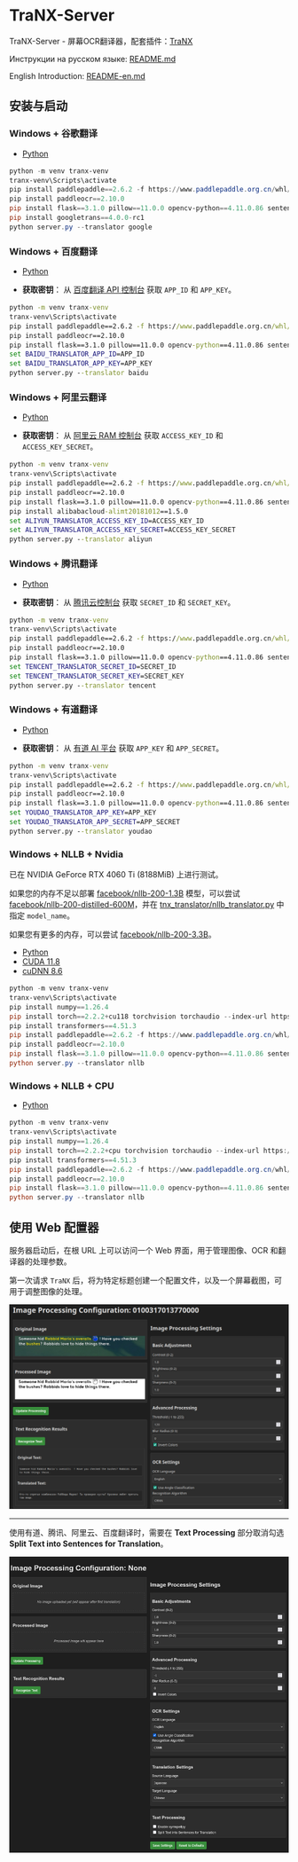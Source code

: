 # TraNX-Server

TraNX-Server - 屏幕OCR翻译器，配套插件：[TraNX](https://github.com/kawaii-flesh/TraNX) 

Инструкции на русском языке: [README.md](README.md)

English Introduction: [README-en.md](README-en.md)

## 安装与启动

### Windows + 谷歌翻译

- [Python](https://www.python.org/ftp/python/3.10.0/python-3.10.0-amd64.exe)

```powershell
python -m venv tranx-venv
tranx-venv\Scripts\activate
pip install paddlepaddle==2.6.2 -f https://www.paddlepaddle.org.cn/whl/windows/cpu-mkl-avx/stable.html
pip install paddleocr==2.10.0
pip install flask==3.1.0 pillow==11.0.0 opencv-python==4.11.0.86 sentencepiece==0.2.0 protobuf==6.30.2 requests==2.32.3 symspellpy==6.9.0
pip install googletrans==4.0.0-rc1
python server.py --translator google
```

### Windows + 百度翻译

- [Python](https://www.python.org/ftp/python/3.10.0/python-3.10.0-amd64.exe)

- **获取密钥**：
从 [百度翻译 API 控制台](https://fanyi-api.baidu.com/manage/developer) 获取 `APP_ID` 和 `APP_KEY`。

```cmd
python -m venv tranx-venv
tranx-venv\Scripts\activate
pip install paddlepaddle==2.6.2 -f https://www.paddlepaddle.org.cn/whl/windows/cpu-mkl-avx/stable.html
pip install paddleocr==2.10.0
pip install flask==3.1.0 pillow==11.0.0 opencv-python==4.11.0.86 sentencepiece==0.2.0 protobuf==3.20.2 requests==2.32.3 symspellpy==6.9.0
set BAIDU_TRANSLATOR_APP_ID=APP_ID
set BAIDU_TRANSLATOR_APP_KEY=APP_KEY
python server.py --translator baidu
```

### Windows + 阿里云翻译

- [Python](https://www.python.org/ftp/python/3.10.0/python-3.10.0-amd64.exe)

- **获取密钥**：
从 [阿里云 RAM 控制台](https://ram.console.aliyun.com/) 获取 `ACCESS_KEY_ID` 和 `ACCESS_KEY_SECRET`。

```cmd
python -m venv tranx-venv
tranx-venv\Scripts\activate
pip install paddlepaddle==2.6.2 -f https://www.paddlepaddle.org.cn/whl/windows/cpu-mkl-avx/stable.html
pip install paddleocr==2.10.0
pip install flask==3.1.0 pillow==11.0.0 opencv-python==4.11.0.86 sentencepiece==0.2.0 protobuf==3.20.2 requests==2.32.3 symspellpy==6.9.0
pip install alibabacloud-alimt20181012==1.5.0
set ALIYUN_TRANSLATOR_ACCESS_KEY_ID=ACCESS_KEY_ID
set ALIYUN_TRANSLATOR_ACCESS_KEY_SECRET=ACCESS_KEY_SECRET
python server.py --translator aliyun
```

### Windows + 腾讯翻译

- [Python](https://www.python.org/ftp/python/3.10.0/python-3.10.0-amd64.exe)

- **获取密钥**：
从 [腾讯云控制台](https://console.cloud.tencent.com/cam/capi) 获取 `SECRET_ID` 和 `SECRET_KEY`。

```cmd
python -m venv tranx-venv
tranx-venv\Scripts\activate
pip install paddlepaddle==2.6.2 -f https://www.paddlepaddle.org.cn/whl/windows/cpu-mkl-avx/stable.html
pip install paddleocr==2.10.0
pip install flask==3.1.0 pillow==11.0.0 opencv-python==4.11.0.86 sentencepiece==0.2.0 protobuf==3.20.2 requests==2.32.3 symspellpy==6.9.0
set TENCENT_TRANSLATOR_SECRET_ID=SECRET_ID
set TENCENT_TRANSLATOR_SECRET_KEY=SECRET_KEY
python server.py --translator tencent
```

### Windows + 有道翻译

- [Python](https://www.python.org/ftp/python/3.10.0/python-3.10.0-amd64.exe)

- **获取密钥**：
从 [有道 AI 平台](https://ai.youdao.com/console/#/service-provision/text-translation) 获取 `APP_KEY` 和 `APP_SECRET`。

```cmd
python -m venv tranx-venv
tranx-venv\Scripts\activate
pip install paddlepaddle==2.6.2 -f https://www.paddlepaddle.org.cn/whl/windows/cpu-mkl-avx/stable.html
pip install paddleocr==2.10.0
pip install flask==3.1.0 pillow==11.0.0 opencv-python==4.11.0.86 sentencepiece==0.2.0 protobuf==3.20.2 requests==2.32.3 symspellpy==6.9.0
set YOUDAO_TRANSLATOR_APP_KEY=APP_KEY
set YOUDAO_TRANSLATOR_APP_SECRET=APP_SECRET
python server.py --translator youdao
```

### Windows + NLLB + Nvidia

已在 NVIDIA GeForce RTX 4060 Ti (8188MiB) 上进行测试。

如果您的内存不足以部署 [facebook/nllb-200-1.3B](https://huggingface.co/facebook/nllb-200-1.3B) 模型，可以尝试 [facebook/nllb-200-distilled-600M](https://huggingface.co/facebook/nllb-200-distilled-600M)，并在 [tnx_translator/nllb_translator.py](https://github.com/kawaii-flesh/TraNX-Server/blob/main/tnx_translator/nllb_translator.py) 中指定 `model_name`。

如果您有更多的内存，可以尝试 [facebook/nllb-200-3.3B](https://huggingface.co/facebook/nllb-200-3.3B)。

- [Python](https://www.python.org/ftp/python/3.10.0/python-3.10.0-amd64.exe)
- [CUDA 11.8](https://developer.download.nvidia.com/compute/cuda/11.8.0/local_installers/cuda_11.8.0_522.06_windows.exe)
- [cuDNN 8.6](https://developer.nvidia.com/compute/cudnn/secure/8.6.0/local_installers/11.8/cudnn-windows-x86_64-8.6.0.163_cuda11-archive.zip)

```powershell
python -m venv tranx-venv
tranx-venv\Scripts\activate
pip install numpy==1.26.4
pip install torch==2.2.2+cu118 torchvision torchaudio --index-url https://download.pytorch.org/whl/cu118
pip install transformers==4.51.3
pip install paddlepaddle==2.6.2 -f https://www.paddlepaddle.org.cn/whl/windows/cpu-mkl-avx/stable.html
pip install paddleocr==2.10.0
pip install flask==3.1.0 pillow==11.0.0 opencv-python==4.11.0.86 sentencepiece==0.2.0 protobuf==6.30.2 requests==2.32.3 symspellpy==6.9.0
python server.py --translator nllb
```

### Windows + NLLB + CPU

- [Python](https://www.python.org/ftp/python/3.10.0/python-3.10.0-amd64.exe)

```powershell
python -m venv tranx-venv
tranx-venv\Scripts\activate
pip install numpy==1.26.4
pip install torch==2.2.2+cpu torchvision torchaudio --index-url https://download.pytorch.org/whl/cpu
pip install transformers==4.51.3
pip install paddlepaddle==2.6.2 -f https://www.paddlepaddle.org.cn/whl/windows/cpu-mkl-avx/stable.html
pip install paddleocr==2.10.0
pip install flask==3.1.0 pillow==11.0.0 opencv-python==4.11.0.86 sentencepiece==0.2.0 protobuf==6.30.2 requests==2.32.3 symspellpy==6.9.0
python server.py --translator nllb
```

## 使用 Web 配置器

服务器启动后，在根 URL 上可以访问一个 Web 界面，用于管理图像、OCR 和翻译器的处理参数。

第一次请求 `TraNX` 后，将为特定标题创建一个配置文件，以及一个屏幕截图，可用于调整图像的处理。

![Web 配置器](/screenshots/web-config.png)

----------------------------------------------------
使用有道、腾讯、阿里云、百度翻译时，需要在 **Text Processing** 部分取消勾选 **Split Text into Sentences for Translation**。

![Web 配置器](/screenshots/web-config2.png)